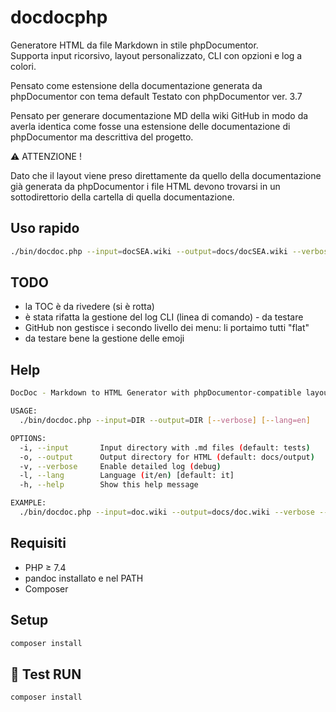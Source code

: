 # docdocphp

Generatore HTML da file Markdown in stile phpDocumentor.  
Supporta input ricorsivo, layout personalizzato, CLI con opzioni e log a colori.

Pensato come estensione della documentazione generata da phpDocumentor con tema default
Testato con phpDocumentor ver. 3.7

Pensato per generare documentazione MD della wiki GitHub in modo da averla identica
come fosse una estensione delle documentazione di phpDocumentor ma descrittiva del progetto.

⚠️ ATTENZIONE !

Dato che il layout viene preso direttamente da quello della documentazione già generata
da phpDocumentor i file HTML devono trovarsi in un sottodirettorio della cartella
di quella documentazione.

## Uso rapido

```bash
./bin/docdoc.php --input=docSEA.wiki --output=docs/docSEA.wiki --verbose
```

## TODO

- la TOC è da rivedere (si è rotta)
- è stata rifatta la gestione del log CLI (linea di comando) - da testare
- GitHub non gestisce i secondo livello dei menu: li portaimo tutti "flat" 
- da testare bene la gestione delle emoji

## Help
```bash
DocDoc - Markdown to HTML Generator with phpDocumentor-compatible layout

USAGE:
  ./bin/docdoc.php --input=DIR --output=DIR [--verbose] [--lang=en]

OPTIONS:
  -i, --input       Input directory with .md files (default: tests)
  -o, --output      Output directory for HTML (default: docs/output)
  -v, --verbose     Enable detailed log (debug)
  -l, --lang        Language (it/en) [default: it]
  -h, --help        Show this help message

EXAMPLE:
  ./bin/docdoc.php --input=doc.wiki --output=docs/doc.wiki --verbose --lang=en

```

## Requisiti

- PHP ≥ 7.4
- pandoc installato e nel PATH
- Composer

## Setup

```bash
composer install
```

## 🧪 Test RUN

```bash
composer install
```